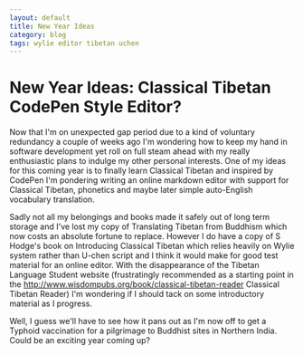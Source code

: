```yaml
---
layout: default
title: New Year Ideas
category: blog
tags: wylie editor tibetan uchen
---
```

# New Year Ideas: Classical Tibetan CodePen Style Editor?

Now that I'm on unexpected gap period due to a kind of voluntary redundancy a couple of weeks ago I'm wondering how to keep my hand in software development yet roll on full steam ahead with my really enthusiastic plans to indulge my other personal interests. One of my ideas for this coming year is to finally learn Classical Tibetan and inspired by CodePen I'm pondering writing an online markdown editor with support for Classical Tibetan, phonetics and maybe later simple auto-English vocabulary translation. 

Sadly not all my belongings and books made it safely out of long term storage and I've lost my copy of Translating Tibetan from Buddhism which now costs an absolute fortune to replace. However I do have a copy of S Hodge's book on Introducing Classical Tibetan which relies heavily on Wylie system rather than U-chen script and I think it would make for good test material for an online editor. With the disappearance of the Tibetan Language Student website (frustratingly recommended as a starting point in the http://www.wisdompubs.org/book/classical-tibetan-reader Classical Tibetan Reader) I'm wondering if I should tack on some introductory material as I progress. 

Well, I guess we'll have to see how it pans out as I'm now off to get a Typhoid vaccination for a pilgrimage to Buddhist sites in Northern India. Could be an exciting year coming up?